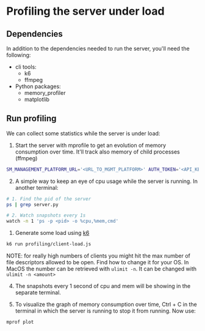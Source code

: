 # Profiling the server under load

## Dependencies

In addition to the dependencies needed to run the server, you'll need the following:


- cli tools:
    - k6
    - ffmpeg
- Python packages:
    - memory_profiler
    - matplotlib

## Run profiling

We can collect some statistics while the server is under load:

1. Start the server with mprofile to get an evolution of memory consumption over time. It'll track also memory of child processes (ffmpeg)

```bash
SM_MANAGEMENT_PLATFORM_URL='<URL_TO_MGMT_PLATFORM>' AUTH_TOKEN='<API_KEY_HERE>' mprof run --multiprocess python3 -m stream_transcriber.server --port 8765
```

2. A simple way to keep an eye of cpu usage while the server is running. In another terminal:

```bash
# 1. Find the pid of the server
ps | grep server.py

# 2. Watch snapshots every 1s
watch -n 1 'ps -p <pid> -o %cpu,%mem,cmd'
```

1. Generate some load using [k6](https://k6.io)

```bash
k6 run profiling/client-load.js
```
NOTE: for really high numbers of clients you might hit the max number of file descriptors allowed to be open. Find how to change it for your OS. In MacOS the number can be retrieved with `ulimit -n`. It can be changed with `ulimit -n <amount>`

4. The snapshots every 1 second of cpu and mem will be showing in the separate terminal.

5. To visualize the graph of memory consumption over time, Ctrl + C in the terminal in which the server is running to stop it from running. Now use:

```bash
mprof plot
```
